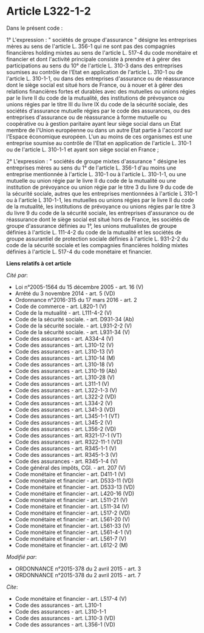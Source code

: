 # Article L322-1-2

Dans le présent code : 

1° L'expression : " sociétés de groupe d'assurance " désigne les entreprises mères au sens de l'article L. 356-1 qui ne sont
pas des compagnies financières holding mixtes au sens de l'article L. 517-4 du code monétaire et financier et dont l'activité
principale consiste à prendre et à gérer des participations au sens du 10° de l'article L. 310-3 dans des entreprises
soumises au contrôle de l'Etat en application de l'article L. 310-1 ou de l'article L. 310-1-1, ou dans des entreprises
d'assurance ou de réassurance dont le siège social est situé hors de France, ou à nouer et à gérer des relations financières
fortes et durables avec des mutuelles ou unions régies par le livre II du code de la mutualité, des institutions de
prévoyance ou unions régies par le titre III du livre IX du code de la sécurité sociale, des sociétés d'assurance mutuelle
régies par le code des assurances, ou des entreprises d'assurance ou de réassurance à forme mutuelle ou coopérative ou à
gestion paritaire ayant leur siège social dans un Etat membre de l'Union européenne ou dans un autre Etat partie à l'accord
sur l'Espace économique européen. L'un au moins de ces organismes est une entreprise soumise au contrôle de l'Etat en
application de l'article L. 310-1 ou de l'article L. 310-1-1 et ayant son siège social en France ; 

2° L'expression : " sociétés de groupe mixtes d'assurance " désigne les entreprises mères au sens du 1° de l'article L. 356-1
d'au moins une entreprise mentionnée à l'article L. 310-1 ou à l'article L. 310-1-1, ou une mutuelle ou union régie par le
livre II du code de la mutualité ou une institution de prévoyance ou union régie par le titre 3 du livre 9 du code de la
sécurité sociale, autres que les entreprises mentionnées à l'article L 310-1 ou à l'article L 310-1-1, les mutuelles ou
unions régies par le livre II du code de la mutualité, les institutions de prévoyance ou unions régies par le titre 3 du
livre 9 du code de la sécurité sociale, les entreprises d'assurance ou de réassurance dont le siège social est situé hors de
France, les sociétés de groupe d'assurance définies au 1°, les unions mutualistes de groupe définies à l'article L. 111-4-2
du code de la mutualité et les sociétés de groupe assurantiel de protection sociale définies à l'article L. 931-2-2 du code
de la sécurité sociale et les compagnies financières holding mixtes définies à l'article L. 517-4 du code monétaire et
financier.

**Liens relatifs à cet article**

_Cité par_:

  - Loi n°2005-1564 du 15 décembre 2005 - art. 16 (V)
  - Arrêté du 3 novembre 2014 - art. 5 (VD)
  - Ordonnance n°2016-315 du 17 mars 2016 - art. 2
  - Code de commerce - art. L820-1 (V)
  - Code de la mutualité - art. L111-4-2 (V)
  - Code de la sécurité sociale. - art. D931-34 (Ab)
  - Code de la sécurité sociale. - art. L931-2-2 (V)
  - Code de la sécurité sociale. - art. L931-34 (V)
  - Code des assurances - art. A334-4 (V)
  - Code des assurances - art. L310-12 (V)
  - Code des assurances - art. L310-13 (V)
  - Code des assurances - art. L310-14 (M)
  - Code des assurances - art. L310-18 (V)
  - Code des assurances - art. L310-19 (Ab)
  - Code des assurances - art. L310-28 (V)
  - Code des assurances - art. L311-1 (V)
  - Code des assurances - art. L322-1-3 (V)
  - Code des assurances - art. L322-2 (VD)
  - Code des assurances - art. L334-2 (V)
  - Code des assurances - art. L341-3 (VD)
  - Code des assurances - art. L345-1-1 (VT)
  - Code des assurances - art. L345-2 (V)
  - Code des assurances - art. L356-2 (VD)
  - Code des assurances - art. R321-17-1 (VT)
  - Code des assurances - art. R322-11-1 (VD)
  - Code des assurances - art. R345-1-1 (V)
  - Code des assurances - art. R345-1-3 (V)
  - Code des assurances - art. R345-1-4 (V)
  - Code général des impôts, CGI. - art. 207 (V)
  - Code monétaire et financier - art. D411-1 (V)
  - Code monétaire et financier - art. D533-11 (VD)
  - Code monétaire et financier - art. D533-13 (VD)
  - Code monétaire et financier - art. L420-16 (VD)
  - Code monétaire et financier - art. L511-21 (V)
  - Code monétaire et financier - art. L511-34 (V)
  - Code monétaire et financier - art. L517-2 (VD)
  - Code monétaire et financier - art. L561-20 (V)
  - Code monétaire et financier - art. L561-33 (V)
  - Code monétaire et financier - art. L561-4-1 (V)
  - Code monétaire et financier - art. L561-7 (V)
  - Code monétaire et financier - art. L612-2 (M)

_Modifié par_:

  - ORDONNANCE n°2015-378 du 2 avril 2015 - art. 3
  - ORDONNANCE n°2015-378 du 2 avril 2015 - art. 7

_Cite_:

  - Code monétaire et financier - art. L517-4 (V)
  - Code des assurances - art. L310-1
  - Code des assurances - art. L310-1-1
  - Code des assurances - art. L310-3 (VD)
  - Code des assurances - art. L356-1 (VD)
